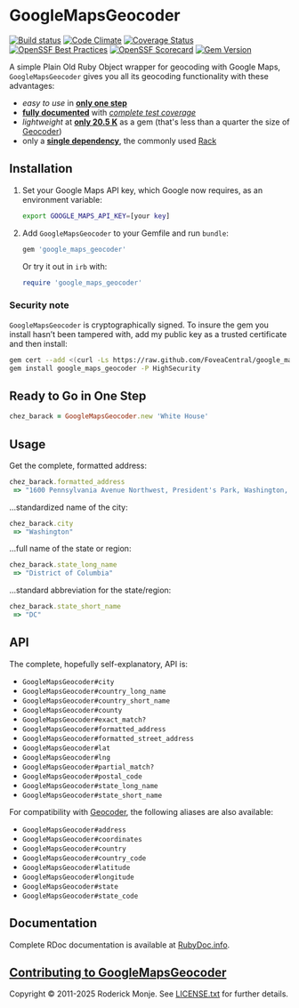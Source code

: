 # GoogleMapsGeocoder

[![Build status](https://github.com/FoveaCentral/google_maps_geocoder/workflows/test/badge.svg)](https://github.com/FoveaCentral/google_maps_geocoder/actions/workflows/test.yml)
[![Code Climate](https://codeclimate.com/github/FoveaCentral/google_maps_geocoder.svg)](https://codeclimate.com/github/FoveaCentral/google_maps_geocoder)
[![Coverage Status](https://coveralls.io/repos/github/FoveaCentral/google_maps_geocoder/badge.svg?branch=master)](https://coveralls.io/github/FoveaCentral/google_maps_geocoder?branch=master)
[![OpenSSF Best Practices](https://www.bestpractices.dev/projects/92/badge)](https://www.bestpractices.dev/projects/92)
[![OpenSSF Scorecard](https://api.scorecard.dev/projects/github.com/FoveaCentral/google_maps_geocoder/badge)](https://scorecard.dev/viewer/?uri=github.com/FoveaCentral/google_maps_geocoder)
[![Gem Version](https://badge.fury.io/rb/google_maps_geocoder.svg)](https://rubygems.org/gems/google_maps_geocoder)

A simple Plain Old Ruby Object wrapper for geocoding with Google Maps, `GoogleMapsGeocoder` gives you all its geocoding functionality with these advantages:
  * *easy to use* in **[only one step](#ready-to-go-in-one-step)**
  * **[fully documented](https://www.rubydoc.info/gems/google_maps_geocoder)** with *[complete test coverage](https://coveralls.io/github/FoveaCentral/google_maps_geocoder)*
  * *lightweight* at **[only 20.5 K](https://rubygems.org/gems/google_maps_geocoder)** as a gem (that's less than a quarter the size of [Geocoder](https://rubygems.org/gems/geocoder))
  * only a **[single dependency](google_maps_geocoder.gemspec)**, the commonly used [Rack](https://github.com/rack/rack)


## Installation

1. Set your Google Maps API key, which Google now requires, as an environment variable:

    ```bash
    export GOOGLE_MAPS_API_KEY=[your key]
    ```

2. Add `GoogleMapsGeocoder` to your Gemfile and run `bundle`:

    ```ruby
    gem 'google_maps_geocoder'
    ```

    Or try it out in `irb` with:

    ```ruby
    require 'google_maps_geocoder'
    ```

### Security note

`GoogleMapsGeocoder` is cryptographically signed. To insure the gem you install hasn’t been tampered with, add my public key as a trusted certificate and then install:

```sh
gem cert --add <(curl -Ls https://raw.github.com/FoveaCentral/google_maps_geocoder/master/certs/ivanoblomov.pem)
gem install google_maps_geocoder -P HighSecurity
```

## Ready to Go in One Step

```ruby
chez_barack = GoogleMapsGeocoder.new 'White House'
```

## Usage

Get the complete, formatted address:

```ruby
chez_barack.formatted_address
 => "1600 Pennsylvania Avenue Northwest, President's Park, Washington, DC 20500, USA"
```

...standardized name of the city:

```ruby
chez_barack.city
 => "Washington"
```

...full name of the state or region:

```ruby
chez_barack.state_long_name
 => "District of Columbia"
```

...standard abbreviation for the state/region:

```ruby
chez_barack.state_short_name
 => "DC"
```

## API

The complete, hopefully self-explanatory, API is:

* `GoogleMapsGeocoder#city`
* `GoogleMapsGeocoder#country_long_name`
* `GoogleMapsGeocoder#country_short_name`
* `GoogleMapsGeocoder#county`
* `GoogleMapsGeocoder#exact_match?`
* `GoogleMapsGeocoder#formatted_address`
* `GoogleMapsGeocoder#formatted_street_address`
* `GoogleMapsGeocoder#lat`
* `GoogleMapsGeocoder#lng`
* `GoogleMapsGeocoder#partial_match?`
* `GoogleMapsGeocoder#postal_code`
* `GoogleMapsGeocoder#state_long_name`
* `GoogleMapsGeocoder#state_short_name`

For compatibility with [Geocoder](https://github.com/alexreisner/geocoder), the following aliases are also available:

* `GoogleMapsGeocoder#address`
* `GoogleMapsGeocoder#coordinates`
* `GoogleMapsGeocoder#country`
* `GoogleMapsGeocoder#country_code`
* `GoogleMapsGeocoder#latitude`
* `GoogleMapsGeocoder#longitude`
* `GoogleMapsGeocoder#state`
* `GoogleMapsGeocoder#state_code`

## Documentation

Complete RDoc documentation is available at [RubyDoc.info](https://www.rubydoc.info/gems/google_maps_geocoder).

## [Contributing to GoogleMapsGeocoder](.github/CONTRIBUTING.md)

Copyright © 2011-2025 Roderick Monje. See [LICENSE.txt](LICENSE.txt) for further details.
